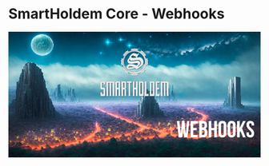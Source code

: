 # SmartHoldem Core - Webhooks

![SmartHoldem BlockChain](https://raw.githubusercontent.com/smartholdem/sth-core/main/packages/core-webhooks/banner.png)
